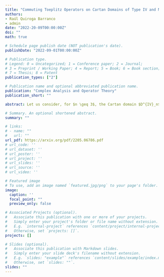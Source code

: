 ```yaml
---
title: "Commuting Toeplitz Operators on Cartan Domains of Type IV and Moment Maps"
authors:
- Raúl Quiroga Barranco
- admin
date: "2022-20-09T00:00:00Z"
doi: ""
math: true

# Schedule page publish date (NOT publication's date).
publishDate: "2022-09-01T00:00:00Z"

# Publication type.
# Legend: 0 = Uncategorized; 1 = Conference paper; 2 = Journal;
# 3 = Preprint / Working Paper; 4 = Report; 5 = Book; 6 = Book section;
# 7 = Thesis; 8 = Patent
publication_types: ["2"]

# Publication name and optional abbreviated publication name.
publication: "Complex Analysis and Operator Theory"
publication_short: ""

abstract: Let us consider, for $n \geq 3$, the Cartan domain $D^{IV}_n$ of type IV. On The Weighted Bergman Spaces $A^2_\Lamda(D^{Iv}_N)$ We Study The Problem Of The Existence Of Commutative $C^*$-Algebras Generated By Toeplitz Operators With Special Symbols. We Focus On The Subgroup $So(N) \Times So(2)$ Of Biholomorphisms Of $D^{Iv}_N$ That Fix The Origin. The $So(N) \Times So(2)$-Invariant Symbols Yield Toeplitz Operators That Generate Commutative $C^*$-Algebras, But Commutativity Is Lost When We Consider Symbols Invariant Under A Maximal Torus Or Under $So(2)$. We Compute The Moment Map $\Mu^{So(2)}$ For The $So(2)$-Action On $D^{Iv}_N$ Considered As A Symplectic Manifold For The Bergman Metric. We Prove That The Space Of Symbols Of The Form $A = F \Circ \Mu^{So(2)}, Denoted By $L^{\Infty}(D^{Iv}_N)^{Mu^{So(2)}}$, Yield Toeplitz Operators That Generate Commutative $C*$-Algebras. Spectral Integral Formulas For These Toeplitz Operators Are Also Obtained.

# Summary. An optional shortened abstract.
summary: ""

# links:
# - name: ""
#   url: ""
url_pdf: https://arxiv.org/pdf/2205.06786.pdf
# url_code: ''
# url_dataset: ''
# url_poster: ''
# url_project: ''
# url_slides: ''
# url_source: ''
# url_video: ''

# Featured image
# To use, add an image named `featured.jpg/png` to your page's folder. 
image:
  caption: ''
  focal_point: ""
  preview_only: false

# Associated Projects (optional).
#   Associate this publication with one or more of your projects.
#   Simply enter your project's folder or file name without extension.
#   E.g. `internal-project` references `content/project/internal-project/index.md`.
#   Otherwise, set `projects: []`.
projects: []

# Slides (optional).
#   Associate this publication with Markdown slides.
#   Simply enter your slide deck's filename without extension.
#   E.g. `slides: "example"` references `content/slides/example/index.md`.
#   Otherwise, set `slides: ""`.
slides: ""
---
```

